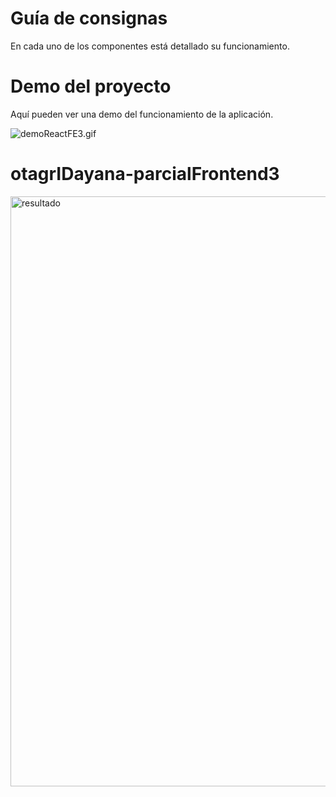 # Guía de consignas

En cada uno de los componentes está detallado su funcionamiento.

# Demo del proyecto

Aquí pueden ver una demo del funcionamiento de la aplicación.

![demoReactFE3.gif](https://raw.githubusercontent.com/Frontend-III/entregable-frontend-3-junio22/main/demoReactFE3.gif)

# otagrIDayana-parcialFrontend3

<img width="944" alt="resultado" src="https://user-images.githubusercontent.com/93212104/174457137-ac4fa7a6-5f9d-4f55-b6b9-074eaddeee97.png">




